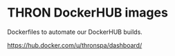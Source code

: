 # THRON DockerHUB images

Dockerfiles to automate our DockerHUB builds.

https://hub.docker.com/u/thronspa/dashboard/